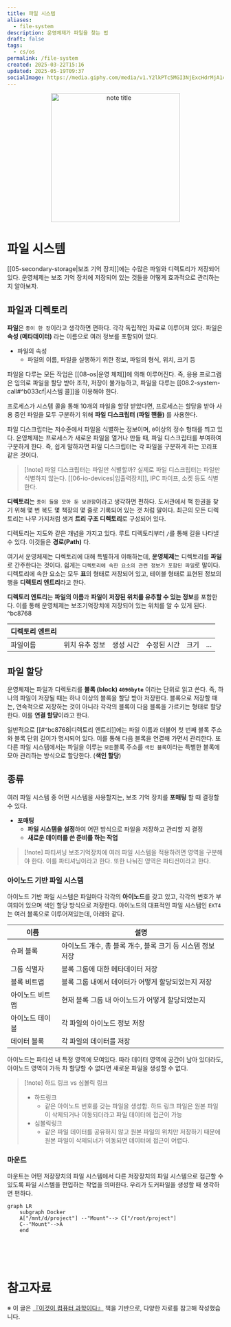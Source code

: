 ```yaml
---
title: 파일 시스템
aliases:
  - file-system
description: 운영체제가 파일을 찾는 법
draft: false
tags:
  - cs/os
permalink: /file-system
created: 2025-03-22T15:16
updated: 2025-05-19T09:37
socialImage: https://media.giphy.com/media/v1.Y2lkPTc5MGI3NjExcHdrMjA1cHNrZXl6a2RnNGRqdWg4c2I2b2traHNodHpwZ3A0ZmptdCZlcD12MV9naWZzX3NlYXJjaCZjdD1n/3o6Ztk7NosfLVRqcpy/giphy.gif
---
```

<p align="center">
  <img src="https://media.giphy.com/media/v1.Y2lkPTc5MGI3NjExcHdrMjA1cHNrZXl6a2RnNGRqdWg4c2I2b2traHNodHpwZ3A0ZmptdCZlcD12MV9naWZzX3NlYXJjaCZjdD1n/3o6Ztk7NosfLVRqcpy/giphy.gif" alt="note title" width="300">
</p>

# 파일 시스템

[[05-secondary-storage|보조 기억 장치]]에는 수많은 파일와 디렉토리가 저장되어 있다. 운영체제는 보조 기억 장치에 저장되어 있는 것들을 어떻게 효과적으로 관리하는지 알아보자.  

## 파일과 디렉토리

**파일**은 `종이 한 장`이라고 생각하면 편하다. 각각 독립적인 자료로 이루어져 있다. 파일은 **속성 (메타데이터)** 라는 이름으로 여러 정보를 포함되어 있다.

- 파일의 속성
	- 파일의 이름, 파일을 실행하기 위한 정보, 파일의 형식, 위치, 크기 등

파일을 다루는 모든 작업은 [[08-os|운영 체제]]에 의해 이루어진다. 즉, 응용 프로그램은 임의로 파일을 할당 받아 조작, 저장이 불가능하고, 파일을 다루는 [[08.2-system-call#^b033cf|시스템 콜]]을 이용해야 한다.

프로세스가 시스템 콜을 통해 10개의 파일을 할당 받았다면, 프로세스는 할당을 받아 사용 중인 파일을 모두 구분하기 위해 **파일 디스크립터 (파일 핸들)** 를 사용한다. 

파일 디스크립터는 저수준에서 파일을 식별하는 정보이며, `0`이상의 정수 형태를 띄고 있다. 운영체제는 프로세스가 새로운 파일을 열거나 만들 때, 파일 디스크립터를 부여하여 구분하게 한다. 즉, 쉽게 말하자면 파일 디스크립터는 각 파일을 구분하게 하는 꼬리표 같은 것이다.

> [!note] 파일 디스크립터는 파일만 식별할까?
> 실제로 파일 디스크립터는 파일만 식별하지 않는다. [[06-io-devices|입출력장치]], IPC 파이프, 소켓 등도 식별한다.

**디렉토리**는 `종이 들을 모아 둔 보관함`이라고 생각하면 편하다. 도서관에서 책 한권을 찾기 위해 몇 번 복도 몇 책장의 몇 줄로 기록되어 있는 것 처럼 말이다. 최근의 모든 디렉토리는 나무 가지처럼 생겨 **트리 구조 디렉토리**로 구성되어 있다. 

디렉토리는 지도와 같은 개념을 가지고 있다. 루트 디렉토리부터 `/`를 통해 길을 나타낼 수 있다. 이것들은 **경로(Path)** 다.

여기서 운영체제는 디렉토리에 대해 특별하게 이해하는데, **운영체제**는 디렉토리를 **파일**로 간주한다는 것이다. 쉽게는 `디렉토리에 속한 요소의 관련 정보가 포함된 파일`로 말이다. 디렉토리에 속한 요소는 모두 **표**의 형태로 저장되어 있고, 테이블 형태로 표현된 정보의 행을 **디렉토리 엔트리**라고 한다.  

**디렉토리 엔트리**는 **파일의 이름**과 **파일이 저장된 위치를 유추할 수 있는 정보**를 포함한다. 이를 통해 운영체제는 보조기억장치에 저장되어 있는 위치를 알 수 있게 된다. ^bc8768

| 디렉토리 엔트리 |          |       |        |     |     |
| -------- | -------- | ----- | ------ | --- | --- |
| 파일이름     | 위치 유추 정보 | 생성 시간 | 수정된 시간 | 크기  | ... |

## 파일 할당

운영체제는 파일과 디렉토리를 **블록 (block) `4096byte`** 이라는 단위로 읽고 쓴다. 즉, 하나의 파일이 저장될 때는 하나 이상의 블록을 할당 받아 저장한다. 블록으로 저장할 때는, 연속적으로 저장하는 것이 아니라 각각의 블록이 다음 블록을 가르키는 형태로 할당한다. 이를 **연결 할당**이라고 한다.

일반적으로 [[#^bc8768|디렉토리 엔트리]]에는 파일 이름과 더불어 첫 번째 블록 주소와 블록 단위 길이가 명시되어 있다. 이를 통해 다음 블록을 연결해 가면서 관리한다. 또 다른 파일 시스템에서는 파일을 이루는 `모든`블록 주소를 `색인 블록`이라는 특별한 블록에 모아 관리하는 방식으로 할당한다. (**색인 할당**)

## 종류

여러 파일 시스템 중 어떤 시스템을 사용할지는, 보조 기억 장치를 **포매팅** 할 때 결정할 수 있다.  

- **포매팅**
	- **파일 시스템을 설정**하여 어떤 방식으로 파일을 저장하고 관리할 지 결정
	- **새로운 데이터를 쓴 준비를 하는 작업**

> [!note] 파티셔닝
> 보조기억장치에 여러 파일 시스템을 적용하려면 영역을 구분해야 한다. 이를 파티셔닝이라고 한다.
> 또한 나눠진 영역은 파티션이라고 한다.

### 아이노드 기반 파일 시스템

아이노드 기반 파일 시스템은 파일마다 각각의 **아이노드**를 갖고 있고, 각각의 번호가 부여되어 있으며 색인 할당 방식으로 저장한다. 아이노드의 대표적인 파일 시스템인 `EXT4`는 여러 블록으로 이루어져있는데, 아래와 같다.

| 이름       | 설명                                  |
| -------- | ----------------------------------- |
| 슈퍼 블록    | 아이노드 개수, 총 블록 개수, 블록 크기 등 시스템 정보 저장 |
| 그룹 식별자   | 블록 그룹에 대한 메타데이터 저장                  |
| 블록 비트맵   | 블록 그룹 내에서 데이터가 어떻게 할당되었는지 저장        |
| 아이노드 비트맵 | 현재 블록 그룹 내 아이노드가 어떻게 할당되었는지         |
| 아이노드 테이블 | 각 파일의 아이노드 정보 저장                    |
| 데이터 블록   | 각 파일의 데이터를 저장                       |

아이노드는 파티션 내 특정 영역에 모여있다. 따라 데이터 영역에 공간이 남아 있더라도, 아이노드 영역이 가득 차 할당할 수 없다면 새로운 파일을 생성할 수 없다.

> [!note] 하드 링크 vs 심볼릭 링크
> - 하드링크
> 	- 같은 아이노드 번호를 갖는 파일을 생성함. 하드 링크 파일은 원본 파일이 삭제되거나 이동되더라고 파일 데이터에 접근이 가능
> - 심볼릭링크
> 	- 같은 파일 데이터를 공유하지 않고 원본 파일의 위치만 저장하기 때문에 원본 파일이 삭제되너가 이동되면 데이터에 접근이 어렵다.

### 마운트

마운트는 어떤 저장장치의 파일 시스템에서 다른 저장장치의 파일 시스템으로 접근할 수 있도록 파일 시스템을 편입하는 작업을 의미한다. 우리가 도커파일을 생성할 때 생각하면 편하다.

```mermaid
graph LR
	subgraph Docker
	A["/mnt/d/project"] --"Mount"--> C["/root/project"]
	C--"Mount"-->A
	end
```

</br></br></br>
# 참고자료
※ 이 글은 [『이것이 컴퓨터 과학이다』](https://product.kyobobook.co.kr/detail/S000214014967) 책을 기반으로, 다양한 자료를 참고해 작성했습니다.